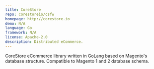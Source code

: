 ```yaml
---
title: CoreStore
repo: corestoreio/csfw
homepage: http://corestore.io
demo: N/A
language: Go
framework: N/A
license: Apache-2.0
description: Distributed eCommerce.
---
```


CoreStore eCommerce library written in GoLang based on Magento's database structure.
Compatible to Magento 1 and 2 database schema.